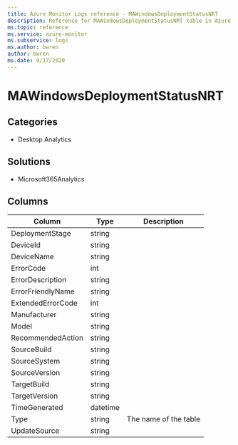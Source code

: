 ```yaml
---
title: Azure Monitor Logs reference - MAWindowsDeploymentStatusNRT
description: Reference for MAWindowsDeploymentStatusNRT table in Azure Monitor Logs.
ms.topic: reference
ms.service: azure-monitor
ms.subservice: logs
ms.author: bwren
author: bwren
ms.date: 9/17/2020
---
```


# MAWindowsDeploymentStatusNRT

 

## Categories

- Desktop Analytics
## Solutions

- Microsoft365Analytics




## Columns

|Column|Type|Description|
|---|---|---|
|DeploymentStage|string||
|DeviceId|string||
|DeviceName|string||
|ErrorCode|int||
|ErrorDescription|string||
|ErrorFriendlyName|string||
|ExtendedErrorCode|int||
|Manufacturer|string||
|Model|string||
|RecommendedAction|string||
|SourceBuild|string||
|SourceSystem|string||
|SourceVersion|string||
|TargetBuild|string||
|TargetVersion|string||
|TimeGenerated|datetime||
|Type|string|The name of the table|
|UpdateSource|string||
